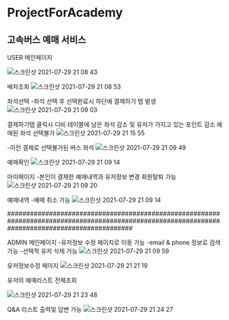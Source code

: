 # ProjectForAcademy

## 고속버스 예매 서비스 


USER 메인페이지 

![스크린샷 2021-07-29 21 08 43](https://user-images.githubusercontent.com/75287634/127489371-11bec4dc-fe3d-4bec-b360-2cbc39d9a3b7.png)

배차조회
![스크린샷 2021-07-29 21 08 53](https://user-images.githubusercontent.com/75287634/127489566-fb387fdb-610a-4e0c-8f81-8d48569107f2.png)

좌석선택
-좌석 선택 후 선택완료시 하단에 결제하기 탭 발생 
![스크린샷 2021-07-29 21 09 03](https://user-images.githubusercontent.com/75287634/127489766-adf8ab6e-7c15-4eeb-b4da-b29add4017d4.png)

결제하기탭 클릭시 디비 테이블에 남은 좌석 감소 및 유저가 가지고 있는 포인트 감소 예매된 좌석 선택불가 
![스크린샷 2021-07-29 21 15 55](https://user-images.githubusercontent.com/75287634/127490146-c41a8ecb-4830-4fdd-9adc-caff48a317d1.png)

-이전 결제로 선택불가된 버스 좌석
![스크린샷 2021-07-29 21 09 49](https://user-images.githubusercontent.com/75287634/127490657-67da9380-8fba-417d-932c-23993be8fe12.png)

예매확인 
![스크린샷 2021-07-29 21 09 14](https://user-images.githubusercontent.com/75287634/127489858-fc9e1337-49c7-405f-9dae-ed1b9cc788a6.png)

마이페이지
-본인이 결제한 예매내역과 유저정보 변경 회원탈퇴 가능 
![스크린샷 2021-07-29 21 09 20](https://user-images.githubusercontent.com/75287634/127490241-c8867e55-b8fa-4eff-837c-bb425f3a7ff4.png)

예매내역
-예매 취소 가능
![스크린샷 2021-07-29 21 09 14](https://user-images.githubusercontent.com/75287634/127490467-e8cd7ead-8388-494c-8260-61f9cdc75c16.png)

#################################################################################################################################################

ADMIN 메인페이지
-유저정보 수정 페이지로 이동 가능 
-email & phone 정보로 검색가능
-선택적 유저 삭제 가능
![스크린샷 2021-07-29 21 09 59](https://user-images.githubusercontent.com/75287634/127490719-a1974cdc-c7fe-467e-9c34-97c9e4420080.png)

유저정보수정 페이지
![스크린샷 2021-07-29 21 21 19](https://user-images.githubusercontent.com/75287634/127490862-662afd2a-1a3f-4cb1-b375-ce13757eab91.png)

유저의 예매리스트 전체조회

![스크린샷 2021-07-29 21 23 48](https://user-images.githubusercontent.com/75287634/127491153-cc53edea-4644-4ae2-99ac-0d2c4f85fb37.png)

Q&A 리스트 출력및 답변 가능
![스크린샷 2021-07-29 21 24 27](https://user-images.githubusercontent.com/75287634/127491232-ec5edb98-a5de-4195-8f53-7210acd39f71.png)

